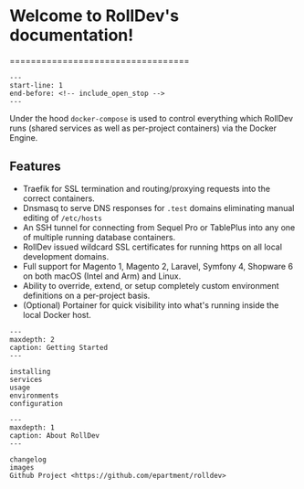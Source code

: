# Welcome to RollDev's documentation!
==================================

```{include} ../README.md
---
start-line: 1
end-before: <!-- include_open_stop -->
---
```

Under the hood `docker-compose` is used to control everything which RollDev runs (shared services as well as per-project containers) via the Docker Engine.

## Features

* Traefik for SSL termination and routing/proxying requests into the correct containers.
* Dnsmasq to serve DNS responses for `.test` domains eliminating manual editing of `/etc/hosts`
* An SSH tunnel for connecting from Sequel Pro or TablePlus into any one of multiple running database containers.
* RollDev issued wildcard SSL certificates for running https on all local development domains.
* Full support for Magento 1, Magento 2, Laravel, Symfony 4, Shopware 6 on both macOS (Intel and Arm) and Linux.
* Ability to override, extend, or setup completely custom environment definitions on a per-project basis.
* (Optional) Portainer for quick visibility into what's running inside the local Docker host.

```{toctree}
---
maxdepth: 2
caption: Getting Started
---

installing
services
usage
environments
configuration
```

```{toctree}
---
maxdepth: 1
caption: About RollDev
---

changelog
images
Github Project <https://github.com/epartment/rolldev>
```

